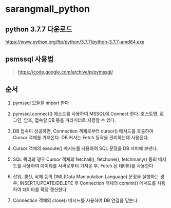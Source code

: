 # sarangmall_python

## python 3.7.7 다운로드
https://www.python.org/ftp/python/3.7.7/python-3.7.7-amd64.exe

## psmssql 사용법
> https://code.google.com/archive/p/pymssql/

## 순서

1. pymssql 모듈을 import 한다

2. pymssql.connect() 메소드를 사용하여 MSSQL에 Connect 한다. 호스트명, 로그인, 암호, 접속할 DB 등을 파라미터로 지정할 수 있다.

3. DB 접속이 성공하면, Connection 객체로부터 cursor() 메서드를 호출하여 Cursor 객체를 가져온다. DB 커서는 Fetch 동작을 관리하는데 사용된다.

4. Cursor 객체의 execute() 메서드를 사용하여 SQL 문장을 DB 서버에 보낸다.

5. SQL 쿼리의 경우 Cursor 객체의 fetchall(), fetchone(), fetchmany() 등의 메서드를 사용하여 데이타를 서버로부터 가져온 후, Fetch 된 데이타를 사용한다.

6. 삽입, 갱신, 삭제 등의 DML(Data Manipulation Language) 문장을 실행하는 경우, INSERT/UPDATE/DELETE 후 Connection 객체의 commit() 메서드를 사용하여 데이타를 확정 갱신한다.

7. Connection 객체의 close() 메서드를 사용하여 DB 연결을 닫는다.
